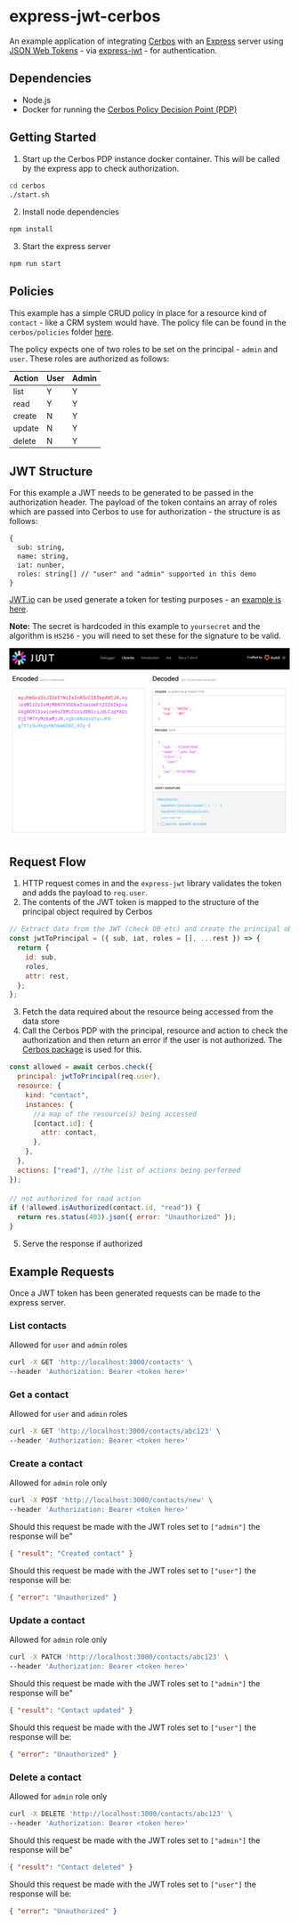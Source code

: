 # express-jwt-cerbos

An example application of integrating [Cerbos](https://cerbos.dev) with an [Express](https://expressjs.com/) server using [JSON Web Tokens](https://jwt.io/) - via [express-jwt](https://github.com/auth0/express-jwt) - for authentication.

## Dependencies

- Node.js
- Docker for running the [Cerbos Policy Decision Point (PDP)](https://docs.cerbos.dev/cerbos/installation/container.html)

## Getting Started

1. Start up the Cerbos PDP instance docker container. This will be called by the express app to check authorization.

```bash
cd cerbos
./start.sh
```

2. Install node dependencies

```bash
npm install
```

3. Start the express server

```bash
npm run start
```

## Policies

This example has a simple CRUD policy in place for a resource kind of `contact` - like a CRM system would have. The policy file can be found in the `cerbos/policies` folder [here](https://github.com/cerbos/express-jwt-cerbos/blob/main/cerbos/policies/contact.yaml).

The policy expects one of two roles to be set on the principal - `admin` and `user`. These roles are authorized as follows:

| Action | User | Admin |
| ------ | ---- | ----- |
| list   | Y    | Y     |
| read   | Y    | Y     |
| create | N    | Y     |
| update | N    | Y     |
| delete | N    | Y     |

## JWT Structure

For this example a JWT needs to be generated to be passed in the authorization header. The payload of the token contains an array of roles which are passed into Cerbos to use for authorization - the structure is as follows:

```
{
  sub: string,
  name: string,
  iat: nunber,
  roles: string[] // "user" and "admin" supported in this demo
}
```

[JWT.io](https://jwt.io) can be used generate a token for testing purposes - an [example is here](https://jwt.io/#debugger-io?token=eyJhbGciOiJIUzI1NiIsInR5cCI6IkpXVCJ9.eyJzdWIiOiIxMjM0NTY3ODkwIiwibmFtZSI6IkpvaG4gRG9lIiwicm9sZXMiOlsiYWRtaW4iXSwiaWF0IjoxNTE2MjM5MDIyfQ.CQEEaSdswE2tou7MUeSe4-6kfe1imJXnbqhiMFsF13A).

**Note:** The secret is hardcoded in this example to `yoursecret` and the algorithm is `HS256` - you will need to set these for the signature to be valid.

![JWT.io](/docs/jwt-token.png)

## Request Flow

1. HTTP request comes in and the `express-jwt` library validates the token and adds the payload to `req.user`.
2. The contents of the JWT token is mapped to the structure of the principal object required by Cerbos

```js
// Extract data from the JWT (check DB etc) and create the principal object to be sent to Cerbos
const jwtToPrincipal = ({ sub, iat, roles = [], ...rest }) => {
  return {
    id: sub,
    roles,
    attr: rest,
  };
};
```

3. Fetch the data required about the resource being accessed from the data store
4. Call the Cerbos PDP with the principal, resource and action to check the authorization and then return an error if the user is not authorized. The [Cerbos package](https://www.npmjs.com/package/cerbos) is used for this.

```js
const allowed = await cerbos.check({
  principal: jwtToPrincipal(req.user),
  resource: {
    kind: "contact",
    instances: {
      //a map of the resource(s) being accessed
      [contact.id]: {
        attr: contact,
      },
    },
  },
  actions: ["read"], //the list of actions being performed
});

// not authorized for read action
if (!allowed.isAuthorized(contact.id, "read")) {
  return res.status(403).json({ error: "Unauthorized" });
}
```

5. Serve the response if authorized

## Example Requests

Once a JWT token has been generated requests can be made to the express server.

### List contacts

Allowed for `user` and `admin` roles

```bash
curl -X GET 'http://localhost:3000/contacts' \
--header 'Authorization: Bearer <token here>'
```

### Get a contact

Allowed for `user` and `admin` roles

```bash
curl -X GET 'http://localhost:3000/contacts/abc123' \
--header 'Authorization: Bearer <token here>'
```

### Create a contact

Allowed for `admin` role only

```bash
curl -X POST 'http://localhost:3000/contacts/new' \
--header 'Authorization: Bearer <token here>'
```

Should this request be made with the JWT roles set to `["admin"]` the response will be"

```json
{ "result": "Created contact" }
```

Should this request be made with the JWT roles set to `["user"]` the response will be:

```json
{ "error": "Unauthorized" }
```

### Update a contact

Allowed for `admin` role only

```bash
curl -X PATCH 'http://localhost:3000/contacts/abc123' \
--header 'Authorization: Bearer <token here>'
```

Should this request be made with the JWT roles set to `["admin"]` the response will be"

```json
{ "result": "Contact updated" }
```

Should this request be made with the JWT roles set to `["user"]` the response will be:

```json
{ "error": "Unauthorized" }
```

### Delete a contact

Allowed for `admin` role only

```bash
curl -X DELETE 'http://localhost:3000/contacts/abc123' \
--header 'Authorization: Bearer <token here>'
```

Should this request be made with the JWT roles set to `["admin"]` the response will be"

```json
{ "result": "Contact deleted" }
```

Should this request be made with the JWT roles set to `["user"]` the response will be:

```json
{ "error": "Unauthorized" }
```
